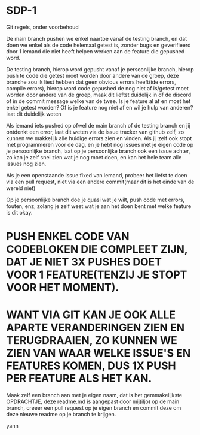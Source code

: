 # SDP-1

Git regels, onder voorbehoud

De main branch pushen we enkel naartoe vanaf de testing branch, en dat doen we enkel als de code helemaal getest is, zonder bugs en geverifieerd door 1 iemand die niet heeft helpen werken aan de feature die gepushed word.

De testing branch, hierop word gepusht vanaf je persoonlijke branch, hierop push te code die getest moet worden door andere van de groep, deze branche zou ik liest hebben dat geen obvious errors heeft(ide errors, compile errors), 
hierop word code gepushed de nog niet af is/getest moet worden door andere van de groep, maak dit lieftst duidelijk in of de discord of in de commit message welke van de twee.
Is je feature al af en moet het enkel getest worden?
Of is je feature nog niet af en wil je hulp van anderen? laat dit duidelijk weten

Als iemand iets pushed op ofwel de main branch of de testing branch en jij ontdenkt een error, laat dit weten via de issue tracker van github zelf, zo kunnen we makkelijk alle huidige errors zien en vinden.
Als jij zelf ook stopt met programmeren voor de dag, en je hebt nog issues met je eigen code op je persoonlijke branch, laat op je persoonlijke branch ook een issue achter, zo kan je zelf snel zien wat je nog moet doen, en kan het hele team alle issues nog zien.

Als je een openstaande issue fixed van iemand, probeer het liefst te doen via een pull request, niet via een andere commit(maar dit is het einde van de wereld niet)

Op je persoonlijke branch doe je quasi wat je wilt, push code met errors, fouten, enz, zolang je zelf weet wat je aan het doen bent met welke feature is dit okay. 

# PUSH ENKEL CODE VAN CODEBLOKEN DIE COMPLEET ZIJN, DAT JE NIET 3X PUSHES DOET VOOR 1 FEATURE(TENZIJ JE STOPT VOOR HET MOMENT).
# WANT VIA GIT KAN JE OOK ALLE APARTE VERANDERINGEN ZIEN EN TERUGDRAAIEN, ZO KUNNEN WE ZIEN VAN WAAR WELKE ISSUE'S EN FEATURES KOMEN, DUS 1X PUSH PER FEATURE ALS HET KAN.

Maak zelf een branch aan met je eigen naam, dat is het gemmakelijkste
OPDRACHTJE, deze readme.md is aangepast door mij(iljo) op de main branch, creeer een pull request op je eigen branch en commit deze om deze nieuwe readme op je branch te krijgen.


yann
